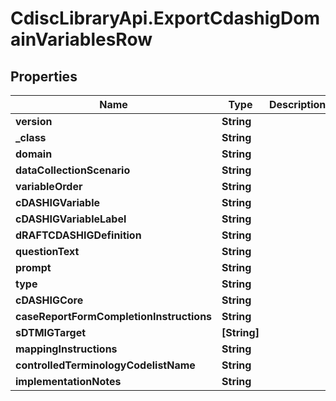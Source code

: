# CdiscLibraryApi.ExportCdashigDomainVariablesRow

## Properties

Name | Type | Description | Notes
------------ | ------------- | ------------- | -------------
**version** | **String** |  | [optional] 
**_class** | **String** |  | [optional] 
**domain** | **String** |  | [optional] 
**dataCollectionScenario** | **String** |  | [optional] 
**variableOrder** | **String** |  | [optional] 
**cDASHIGVariable** | **String** |  | [optional] 
**cDASHIGVariableLabel** | **String** |  | [optional] 
**dRAFTCDASHIGDefinition** | **String** |  | [optional] 
**questionText** | **String** |  | [optional] 
**prompt** | **String** |  | [optional] 
**type** | **String** |  | [optional] 
**cDASHIGCore** | **String** |  | [optional] 
**caseReportFormCompletionInstructions** | **String** |  | [optional] 
**sDTMIGTarget** | **[String]** |  | [optional] 
**mappingInstructions** | **String** |  | [optional] 
**controlledTerminologyCodelistName** | **String** |  | [optional] 
**implementationNotes** | **String** |  | [optional] 


